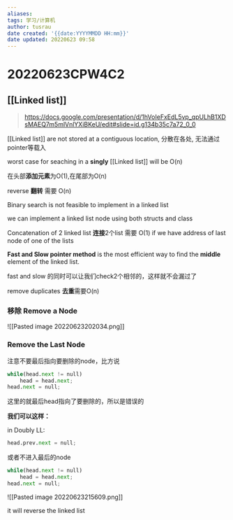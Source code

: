 ```yaml
---
aliases: 
tags: 学习/计算机
author: tusrau
date created: '{{date:YYYYMMDD HH:mm}}'
date updated: 20220623 09:58
---
```


# 20220623CPW4C2

## [[Linked list]]

>https://docs.google.com/presentation/d/1hVoIeFxEdL5vp_qpULhB1XDsMAEQ7m5mlVnlYXiBKeU/edit#slide=id.g134b35c7a72_0_0

[[Linked list]] are not stored at a contiguous location, 分散在各处, 无法通过pointer等载入

worst case for seaching in a **singly** [[Linked list]] will be O(n)

在头部**添加元素**为O(1),在尾部为O(n)

reverse **翻转** 需要 O(n)

Binary search is not feasible to implement in a linked list

we can implement a linked list node using both structs and class

Concatenation of 2 linked list **连接**2个list 需要 O(1) if we have address of last node of one of the lists

**Fast and Slow pointer method** is the most efficient way to find the **middle** element of the linked list.

fast and slow 的同时可以让我们check2个相邻的，这样就不会漏过了

remove duplicates **去重**需要O(n)

### 移除 Remove a Node

![[Pasted image 20220623202034.png]]

### Remove the Last Node

注意不要最后指向要删除的node，比方说

```python
while(head.next != null)
	head = head.next;
head.next = null;
```

这里的就最后head指向了要删除的，所以是错误的

**我们可以这样：**

in Doubly LL:

```python
head.prev.next = null;
```

或者不进入最后的node

```python
while(head.next != null)
	head = head.next;
head.next = null;
```

![[Pasted image 20220623215609.png]]

it will reverse the linked list

```java
```
